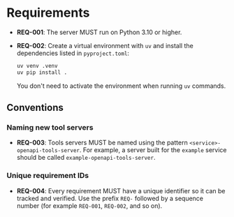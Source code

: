 # Requirements

* **REQ-001**: The server MUST run on Python 3.10 or higher.
* **REQ-002**: Create a virtual environment with `uv` and install the dependencies
  listed in `pyproject.toml`:

  ```bash
  uv venv .venv
  uv pip install .
  ```

  You don't need to activate the environment when running `uv` commands.

## Conventions

### Naming new tool servers

* **REQ-003**: Tools servers MUST be named using the pattern
  `<service>-openapi-tools-server`. For example, a server built for the
  `example` service should be called `example-openapi-tools-server`.

### Unique requirement IDs

* **REQ-004**: Every requirement MUST have a unique identifier so it can be
  tracked and verified. Use the prefix `REQ-` followed by a sequence number
  (for example `REQ-001`, `REQ-002`, and so on).

